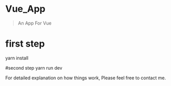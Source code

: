 # Vue_App

> An App For Vue


# first step
yarn install

#second step
yarn run dev


For detailed explanation on how things work, Please feel free to contact me.
